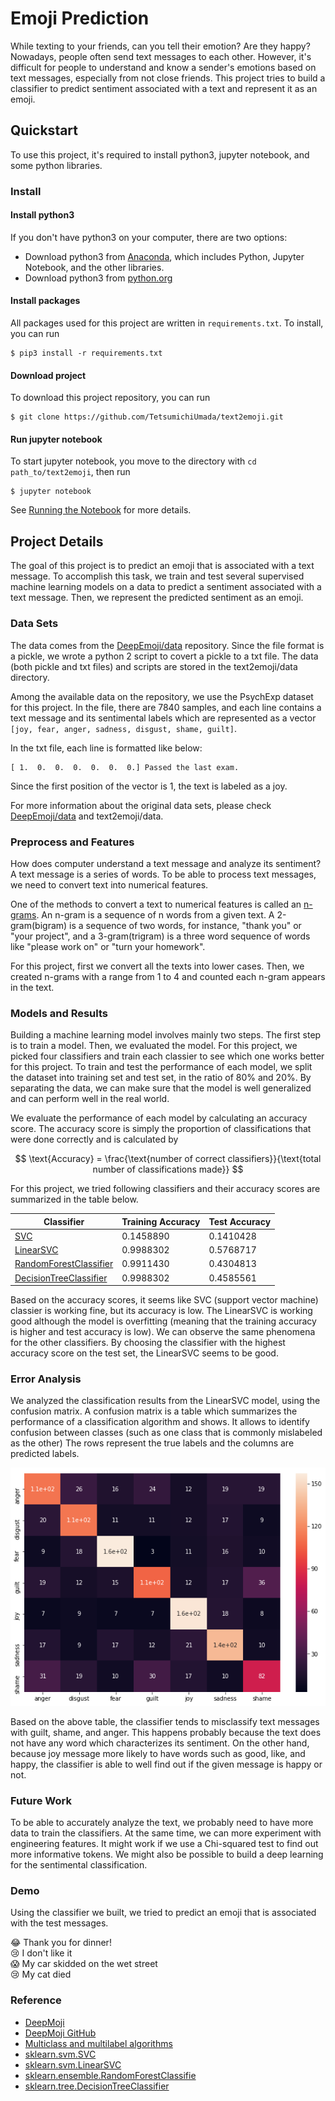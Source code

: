 # Emoji Prediction

While texting to your friends, can you tell their emotion? Are they happy? Nowadays, people often send text messages to each other. However, it's difficult for people to understand and know a sender's emotions based on text messages, especially from not close friends. This project tries to build a classifier to predict sentiment associated with a text and represent it as an emoji.

## Quickstart
To use this project, it's required to install python3, jupyter notebook, and some python libraries.

### Install
#### Install python3
If you don't have python3 on your computer, there are two options:
+ Download python3 from [Anaconda](https://www.anaconda.com/download/), which includes Python, Jupyter Notebook, and the other libraries.
+ Download python3 from [python.org](https://www.python.org/downloads/)

#### Install packages
All packages used for this project are written in `requirements.txt`. To install, you can run
```
$ pip3 install -r requirements.txt
```

#### Download project
To download this project repository, you can run
```
$ git clone https://github.com/TetsumichiUmada/text2emoji.git
```

#### Run jupyter notebook
To start jupyter notebook, you move to the directory with `cd path_to/text2emoji`, then run
```
$ jupyter notebook
```
See [Running the Notebook](https://jupyter.readthedocs.io/en/latest/running.html#running) for more details.

## Project Details
The goal of this project is to predict an emoji that is associated with a text message. To accomplish this task, we train and test several supervised machine learning models on a data to predict a sentiment associated with a text message. Then, we represent the predicted sentiment as an emoji.

### Data Sets
The data comes from the [DeepEmoji/data](https://github.com/bfelbo/DeepMoji/tree/master/data) repository. Since the file format is a pickle, we wrote a python 2 script to covert a pickle to a txt file. The data (both pickle and txt files) and scripts are stored in the text2emoji/data directory.

Among the available data on the repository, we use the PsychExp dataset for this project. In the file, there are 7840 samples, and each line contains a text message and its sentimental labels which are represented as a vector `[joy, fear, anger, sadness, disgust, shame, guilt]`.

In the txt file, each line is formatted like below:

```
[ 1.  0.  0.  0.  0.  0.  0.] Passed the last exam.
```

Since the first position of the vector is 1, the text is labeled as a joy.

For more information about the original data sets, please check [DeepEmoji/data](https://github.com/bfelbo/DeepMoji/tree/master/data) and text2emoji/data.


### Preprocess and Features
How does computer understand a text message and analyze its sentiment? A text message is a series of words. To be able to process text messages, we need to convert text into numerical features.

One of the methods to convert a text to numerical features is called an [n-grams](https://en.wikipedia.org/wiki/N-gram). An n-gram is a sequence of n words from a given text. A 2-gram(bigram) is a sequence of two words, for instance, "thank you" or "your project", and a 3-gram(trigram) is a three word sequence of words like "please work on" or "turn your homework".

For this project, first we convert all the texts into lower cases. Then, we created n-grams with a range from 1 to 4 and counted each n-gram appears in the text.

### Models and Results
Building a machine learning model involves mainly two steps. The first step is to train a model. Then, we evaluated the model. For this project, we picked four classifiers and train each classier to see which one works better for this project. To train and test the performance of each model, we split the dataset into training set and test set, in the ratio of 80% and 20%. By separating the data, we can make sure that the model is well generalized and can perform well in the real world.

We evaluate the performance of each model by calculating an accuracy score. The accuracy score is simply the proportion of classifications that were done correctly and is calculated by

$$
\text{Accuracy} = \frac{\text{number of correct classifiers}}{\text{total number of classifications made}}
$$

For this project, we tried following classifiers and their accuracy scores are summarized in the table below.

| Classifier                | Training Accuracy | Test Accuracy |
| ------------------------- | ----------------- | ------------- |
| [SVC](http://scikit-learn.org/stable/modules/generated/sklearn.svm.SVC.html)                       |         0.1458890 |     0.1410428 |
| [LinearSVC](http://scikit-learn.org/stable/modules/generated/sklearn.svm.LinearSVC.html)                 |         0.9988302 |     0.5768717 |
| [RandomForestClassifier](http://scikit-learn.org/stable/modules/generated/sklearn.ensemble.RandomForestClassifier.html)    |         0.9911430 |     0.4304813 |
| [DecisionTreeClassifier](http://scikit-learn.org/stable/modules/generated/sklearn.tree.DecisionTreeClassifier.html)    |         0.9988302 |     0.4585561 |

Based on the accuracy scores, it seems like SVC (support vector machine) classier is working fine, but its accuracy is low. The LinearSVC is working good although the model is overfitting (meaning that the training accuracy is higher and test accuracy is low). We can observe the same phenomena for the other classifiers. By choosing the classifier with the highest accuracy score on the test set, the LinearSVC seems to be good.

### Error Analysis

We analyzed the classification results from the LinearSVC model, using the confusion matrix. A confusion matrix is a table which summarizes the performance of a classification algorithm and shows. It allows to identify confusion between classes (such as one class that is commonly mislabeled as the other) The rows represent the true labels and the columns are predicted labels.

![](images/confusion_matrix.png)

Based on the above table, the classifier tends to misclassify text messages with guilt, shame, and anger. This happens probably because the text does not have any word which characterizes its sentiment. On the other hand, because joy message more likely to have words such as good, like, and happy, the classifier is able to well find out if the given message is happy or not.

### Future Work
To be able to accurately analyze the text, we probably need to have more data to train the classifiers. At the same time, we can more experiment with engineering features. It might work if we use a Chi-squared test to find out more informative tokens. We might also be possible to build a deep learning for the sentimental classification.

### Demo
Using the classifier we built, we tried to predict an emoji that is associated with the test messages.

😂 Thank you for dinner!       
😢 I don't like it          
😱 My car skidded on the wet street        
😢 My cat died       


### Reference
+ [DeepMoji](https://www.media.mit.edu/projects/deepmoji/overview/)
+ [DeepMoji GitHub](https://github.com/bfelbo/DeepMoji)
+ [Multiclass and multilabel algorithms](http://scikit-learn.org/stable/modules/multiclass.html)
+ [sklearn.svm.SVC](http://scikit-learn.org/stable/modules/generated/sklearn.svm.SVC.html)
+ [sklearn.svm.LinearSVC](http://scikit-learn.org/stable/modules/generated/sklearn.svm.LinearSVC.html)
+ [sklearn.ensemble.RandomForestClassifie](http://scikit-learn.org/stable/modules/generated/sklearn.ensemble.RandomForestClassifier.html)
+ [sklearn.tree.DecisionTreeClassifier](http://scikit-learn.org/stable/modules/generated/sklearn.tree.DecisionTreeClassifier.html)
